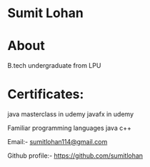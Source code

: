 # Sumit Lohan
# About 
B.tech undergraduate from LPU

# Certificates:
java masterclass in udemy
javafx in udemy

Familiar programming languages
java
c++

Email:- sumitlohan114@gmail.com

Github profile:- https://github.com/sumitlohan
